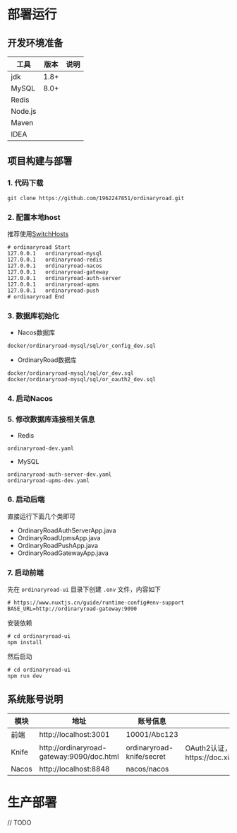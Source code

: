 # 部署运行

## 开发环境准备

|工具|版本|说明|
|---|---|---|
|jdk|1.8+||
|MySQL|8.0+||
|Redis|||
|Node.js|||
|Maven|||
|IDEA|||

## 项目构建与部署

### 1. 代码下载

```shell
git clone https://github.com/1962247851/ordinaryroad.git
```

### 2. 配置本地host

推荐使用[SwitchHosts](https://github.com/oldj/SwitchHosts)

```text
# ordinaryroad Start
127.0.0.1   ordinaryroad-mysql
127.0.0.1   ordinaryroad-redis
127.0.0.1   ordinaryroad-nacos
127.0.0.1   ordinaryroad-gateway
127.0.0.1   ordinaryroad-auth-server
127.0.0.1   ordinaryroad-upms
127.0.0.1   ordinaryroad-push
# ordinaryroad End
```

### 3. 数据库初始化

- Nacos数据库

```
docker/ordinaryroad-mysql/sql/or_config_dev.sql
```

- OrdinaryRoad数据库

```
docker/ordinaryroad-mysql/sql/or_dev.sql
docker/ordinaryroad-mysql/sql/or_oauth2_dev.sql
```

### 4. 启动Nacos

### 5. 修改数据库连接相关信息

- Redis

```
ordinaryroad-dev.yaml
```

- MySQL

```
ordinaryroad-auth-server-dev.yaml
ordinaryroad-upms-dev.yaml
```

### 6. 启动后端

直接运行下面几个类即可

- OrdinaryRoadAuthServerApp.java
- OrdinaryRoadUpmsApp.java
- OrdinaryRoadPushApp.java
- OrdinaryRoadGatewayApp.java

### 7. 启动前端

先在 `ordinaryroad-ui` 目录下创建 `.env` 文件，内容如下

```dotenv
# https://www.nuxtjs.cn/guide/runtime-config#env-support
BASE_URL=http://ordinaryroad-gateway:9090
```

安装依赖

```shell
# cd ordinaryroad-ui
npm install
```

然后启动

```shell
# cd ordinaryroad-ui
npm run dev
```

## 系统账号说明

|模块|地址|账号信息|说明|
|---|---|---|---|
|前端|http://localhost:3001|10001/Abc123||
|Knife|http://ordinaryroad-gateway:9090/doc.html|ordinaryroad-knife/secret|OAuth2认证，参考Knife文档https://doc.xiaominfo.com/knife4j/documentation/oauth2.html|
|Nacos|http://localhost:8848|nacos/nacos||

# 生产部署

// TODO
